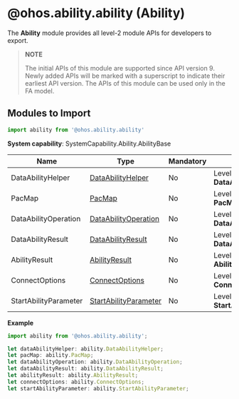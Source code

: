 # @ohos.ability.ability (Ability)

The **Ability** module provides all level-2 module APIs for developers to export.

> **NOTE**
> 
> The initial APIs of this module are supported since API version 9. Newly added APIs will be marked with a superscript to indicate their earliest API version.
> The APIs of this module can be used only in the FA model.

## Modules to Import

```ts
import ability from '@ohos.ability.ability'
```

**System capability**: SystemCapability.Ability.AbilityBase

| Name        | Type                | Mandatory| Description                                                        |
| ----------- | -------------------- | ---- | ------------------------------------------------------------ |
| DataAbilityHelper    | [DataAbilityHelper](js-apis-inner-ability-dataAbilityHelper.md)               | No  | Level-2 module **DataAbilityHelper**.                               |
| PacMap   | [PacMap](js-apis-inner-ability-dataAbilityHelper.md#PacMap)               | No  | Level-2 module **PacMap**.|
| DataAbilityOperation   | [DataAbilityOperation](js-apis-inner-ability-dataAbilityOperation.md)               | No  | Level-2 module **DataAbilityOperation**.|
| DataAbilityResult   | [DataAbilityResult](js-apis-inner-ability-dataAbilityResult.md)               | No  | Level-2 module **DataAbilityResult**.|
| AbilityResult   | [AbilityResult](js-apis-inner-ability-abilityResult.md)               | No  | Level-2 module **AbilityResult**.|
| ConnectOptions   | [ConnectOptions](js-apis-inner-ability-connectOptions.md)               | No  | Level-2 module **ConnectOptions**.|
| StartAbilityParameter   | [StartAbilityParameter](js-apis-inner-ability-startAbilityParameter.md)               | No  | Level-2 module **StartAbilityParameter**.|

**Example**
```ts
import ability from '@ohos.ability.ability';

let dataAbilityHelper: ability.DataAbilityHelper;
let pacMap: ability.PacMap;
let dataAbilityOperation: ability.DataAbilityOperation;
let dataAbilityResult: ability.DataAbilityResult;
let abilityResult: ability.AbilityResult;
let connectOptions: ability.ConnectOptions;  
let startAbilityParameter: ability.StartAbilityParameter;
```
